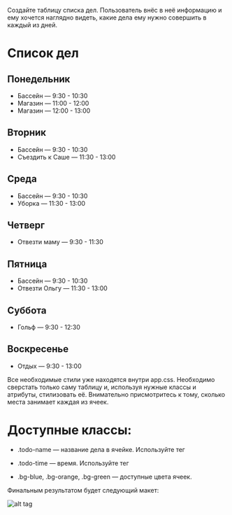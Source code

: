 <p>Создайте таблицу списка дел. Пользователь внёс в неё информацию и ему хочется наглядно видеть, какие дела ему нужно совершить в каждый из дней.</p>

<h1>Список дел</h1>
<h2>Понедельник</h2>
<ul>
  <li>Бассейн — 9:30 - 10:30</li>
  <li>Магазин — 11:00 - 12:00</li>
  <li>Магазин — 12:00 - 13:00</li>
</ul>
<h2>Вторник</h2>
<ul>
  <li>Бассейн — 9:30 - 10:30</li>
  <li>Съездить к Саше — 11:30 - 13:00</li>
</ul>
<h2>Среда</h2>
<ul>
  <li>Бассейн — 9:30 - 10:30</li>
  <li>Уборка — 11:30 - 13:00</li>
</ul>
<h2>Четверг</h2>
<ul>
  <li>Отвезти маму — 9:30 - 11:30</li>
</ul>
<h2>Пятница</h2>
<ul>
  <li>Бассейн — 9:30 - 10:30</li>
  <li>Отвезти Ольгу — 11:30 - 13:00</li>
</ul>
<h2>Суббота</h2>
<ul>
  <li>Гольф — 9:30 - 12:30</li>
</ul>
<h2>Воскресенье</h2>
<ul>
  <li>Отдых — 9:30 - 13:00</li>
</ul>
<p>Все необходимые стили уже находятся внутри app.css. Необходимо сверстать только саму таблицу и, используя нужные классы и атрибуты, стилизовать её. Внимательно присмотритесь к тому, сколько места занимает каждая из ячеек.</p>

<h1>Доступные классы:</h1>
<ul>
  <li>.todo-name — название дела в ячейке. Используйте тег <p> </li>
  <li>.todo-time — время. Используйте тег <p> </li>
  <li>.bg-blue, .bg-orange, .bg-green — доступные цвета ячеек.</li>
</ul>
<p>Финальным результатом будет следующий макет:</p>
  
![alt tag](https://cdn2.hexlet.io/store/derivatives/original/2c3366188319dd0bcef1a4a80d6af002.jpg)
